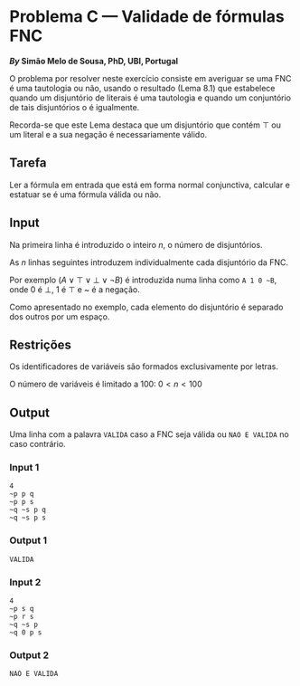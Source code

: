 # Problema C &mdash; Validade de fórmulas FNC

**_By_ Simão Melo de Sousa, PhD, UBI, Portugal**

O problema por resolver neste exercício consiste em averiguar se uma FNC é uma tautologia ou não, usando o resultado (Lema 8.1) que estabelece quando um disjuntório de literais é uma tautologia e quando um conjuntório de tais disjuntórios o é igualmente.

Recorda-se que este Lema destaca que um disjuntório que contém $\top$ ou um literal e a sua negação é necessariamente válido.


## Tarefa

Ler a fórmula em entrada que está em forma normal conjunctiva, calcular e estatuar se é uma fórmula válida ou não.


## Input

Na primeira linha é introduzido o inteiro $n$, o número de disjuntórios.

As $n$ linhas seguintes introduzem individualmente cada disjuntório da FNC.

Por exemplo $(A \lor \top \lor \bot \lor \neg B)$ é introduzida numa linha como `A 1 0 ~B`, onde 0 é $\bot$, 1 é $\top$ e ~ é a negação.

Como apresentado no exemplo, cada elemento do disjuntório é separado dos outros por um espaço.


## Restrições

Os identificadores de variáveis são formados exclusivamente por letras.

O número de variáveis é limitado a 100: $0 < n < 100$


## Output

Uma linha com a palavra `VALIDA` caso a FNC seja válida ou `NAO E VALIDA` no caso contrário.


### Input 1

```
4
~p p q
~p p s
~q ~s p q
~q ~s p s
```


### Output 1

```
VALIDA
```


### Input 2

```
4
~p s q
~p r s
~q ~s p
~q 0 p s
```


### Output 2

```
NAO E VALIDA
```
